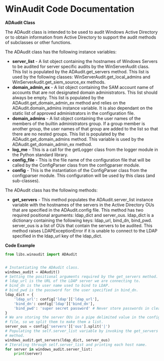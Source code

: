 # WinAudit Code Documentation

**ADAudit Class**

The ADAudit class is intended to be used to audit Windows Active Directory or to obtain information from Active Directory to support the audit methods of subclasses or other functions.

The ADAudit class has the following instance variables:

- **server_list** \- A list object containing the hostnames of Windows Servers to be audited for server specific audits by the WinServerAudit class.  This list is populated by the ADAudit.get_servers method.  This list is used by the following classes: WinServerAudit.get_local_admins and WinServerAudit.get_siem_source_ex methods.
- **domain_admin_ex** \- A list object containing the SAM account name of accounts that are not designated domain administrators.  This list should always be empty.  This list is populated by the ADAudit.get_domain_admin_ex method and relies on the ADAudit.domain_admins instance variable.  It is also dependant on the static list of approved administrators in the configuration file.
- **domain_admins** \- A list object containing the user names of the members of the builtin administrators group.  If a group member is another group, the user names of that group are added to the list so that there are no nested groups.  This list is populated by the ADAudit.get_domain_admins method.  This variable is used by the ADAudit.get_domain_admin_ex method.
- **log_me** \- This is a call for the getLogger class from the logger module in the Python standard library.
- **config_file** \- This is the file name of the configuration file that will be called by the ConfigParser class from the configparser module.
- **config** \- This is the instantiation of the ConfigParser class from the configparser module.  This configuration will be used by this class (and sub-classes).

The ADAudit class has the following methods:

- **get_servers** \- This method populates the ADAudit.server_list instance variable with the hostnames of the servers in the Active Directory OUs that are specified in the ADAudit.config file.  This method has two required positional arguments: ldap_dict and server_ous.  ldap_dict is a dictionary containing the following keys: ldap_url, bind_dn, bind_pwd.  server_ous is a list of OUs that contain the servers to be audited.  This method raises LDAPExceptionError if it is unable to connect to the LDAP specified in the ldap_url key of the ldap_dict.

**Code Example**
```python
from libs.winaudit import ADAudit


# Instantiating the ADAudit class.
windows_audit = ADAudit()
# Setting the positional arguments required by the get_servers method.
# ldap_url is the URL of the LDAP server we are connecting to.
# bind_dn is the user name used to bind to LDAP.
# bind_pwd is the password for the user specified in bind_dn.
ldap_dict = {
    'ldap_url': config['ldap']['ldap_url'],
    'bind_dn': config['ldap']['bind_dn'],
    'bind_pwd': 'super secret password' # Never store passwords in clear text
}
# We are storing the server OUs in a pipe delimited value in the config
# file, so we split them to make them a list.
server_ous = config['servers']['ous'].split('|')
# Populating the self.server_list variable by invoking the get_servers
# method.
windows_audit.get_servers(ldap_dict, server_ous)
# Iterating through self.server_list and printing each host name.
for server in windows_audit.server_list:
    print(server)
```